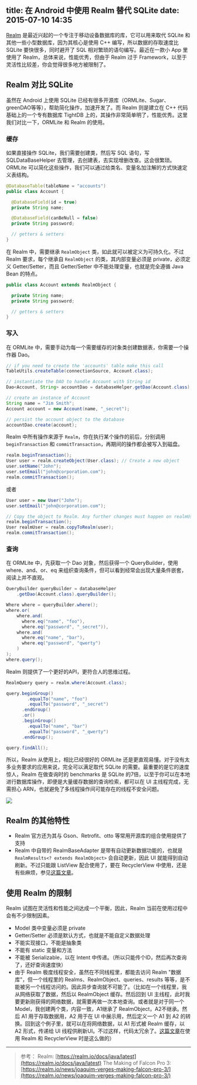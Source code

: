 title: 在 Android 中使用 Realm 替代 SQLite
date: 2015-07-10 14:35
---

[Realm](https://realm.io) 是最近兴起的一个专注于移动设备数据库的库，它可以用来取代 SQLite 和其他一些小型数据库，因为其核心是使用 C++ 编写，所以数据的存取速度比 SQLite 要快很多，同时避开了 SQL 相对繁琐的语句编写。最近在一款小 App 里使用了 Realm，总体来说，性能优秀，但由于 Realm 过于 Framework，以至于灵活性比较差，你会觉得很多地方被限制了。

## Realm  对比  SQLite
虽然在 Android 上使用 SQLite 已经有很多开源库（ORMLite、Sugar、greenDAO等等），帮助简化操作，加速开发了。而 Realm 则是建立在 C++ 代码基础上的一个专有数据库 TightDB 上的，其操作非常简单明了，性能优秀。这里我们对比一下，ORMLite 和 Realm 的使用。

### 缓存

如果直接操作 SQLite，我们需要创建类，然后写 SQL 语句，写 SQLDataBaseHelper 去管理，去创建表，去实现增删改查。这会很繁琐。ORMLite 可以简化这些操作，我们可以通过给类名、变量名加注解的方式快速定义表结构。

```Java
@DatabaseTable(tableName = "accounts")
public class Account {

  @DatabaseField(id = true)
  private String name;

  @DatabaseField(canBeNull = false)
  private String password;

  // getters & setters
}
```

在 Realm 中，需要继承 `RealmObject` 类，如此就可以被定义为可持久化。不过 Realm 要求，每个继承自 `RealmObject` 的类，其内部变量必须是 private，必须定义 Getter/Setter，而且 Getter/Setter 中不能处理变量，也就是完全遵循 Java Bean 的特点。

```Java
public class Account extends RealmObject {

  private String name;
  private String password;

  // getters & setters
}
```

### 写入
在 ORMLite 中，需要手动为每一个需要缓存的对象类创建数据表，你需要一个操作器 Dao。
```Java
// if you need to create the 'accounts' table make this call
TableUtils.createTable(connectionSource, Account.class);

// instantiate the DAO to handle Account with String id
Dao<Account, String> accountDao = databaseHelper.getDao(Account.class);

// create an instance of Account
String name = "Jim Smith";
Account account = new Account(name, "_secret");

// persist the account object to the database
accountDao.create(account);
```
Realm 中所有操作来源于 `Realm`，你在执行某个操作的前后，分别调用 `beginTransaction` 和 `commitTransaction`，再期间的操作都会被写入到磁盘。

```Java
realm.beginTransaction();
User user = realm.createObject(User.class); // Create a new object
user.setName("John");
user.setEmail("john@corporation.com");
realm.commitTransaction();
```

或者

```Java
User user = new User("John");
user.setEmail("john@corporation.com");

// Copy the object to Realm. Any further changes must happen on realmUser
realm.beginTransaction();
User realmUser = realm.copyToRealm(user);  
realm.commitTransaction();
```

### 查询

在 ORMLite 中，先获取一个 Dao 对象，然后获得一个 QueryBuilder，使用 where、and、or、eq 来组织查询条件，但可以看到经常会出现大量条件嵌套，阅读上并不直观。

```Java
QueryBuilder queryBuilder = databaseHelper
    .getDao(Account.class).queryBuilder();

Where where = queryBuilder.where();
where.or(
    where.and(
      where.eq("name", "foo"),
      where.eq("password", "_secret")),
    where.and(
      where.eq("name", "bar"),
      where.eq("password", "qwerty")
    )
);
where.query();
```


Realm 则提供了一个更好的API，更符合人的思维过程。

```Java
RealmQuery query = realm.where(Account.class);

query.beginGroup()
        .equalTo("name", "foo")
        .equalTo("password", "_secret")
      .endGroup()
      .or()
      .beginGroup()
        .equalTo("name", "bar")
        .equalTo("password", "_qwerty")
      .endGroup();

query.findAll();
```

所以，Realm 从使用上，相比已经很好的 ORMLite 还是更直观易懂。对于没有太多业务要求的应用来说，完全可以满足取代 SQLite 的需要。最重要的是它的速度惊人，Realm 在做查询时的 benchmarks 是 SQLite 的7倍，以至于你可以在本地进行数据库操作，即便是大量缓存数据的查询检索，都可以在 UI 主线程完成，无需担心 ARN，也就避免了多线程操作间可能存在的线程不安全问题。

![](http://yczim.qiniudn.com/post/images/realm-sqlite-benchmark.png)

## Realm 的其他特性

* Realm 官方还为其与 Gson、Retrofit、otto 等常用开源库的组合使用提供了支持
* Realm 中自带的 RealmBaseAdapter 是带有自动更新数据功能的，也就是 `RealmResults<? extends RealmObject>` 会自动更新，因此 UI 就能得到自动刷新。不过只能跟 ListView 配合使用了，要在 RecyclerView 中使用，还是有些麻烦，参见[这篇文章](http://gradlewhy.ghost.io/realm-results-with-recyclerview/)。

## 使用 Realm 的限制

Realm 试图在灵活性和性能之间达成一个平衡，因此，Realm 当前在使用过程中会有不少限制因素。

* Model 类中变量必须是 private
* Getter/Setter 必须是默认方式，也就是不能自定义数据处理
* 不能实现接口，不能是抽象类
* 不能有 static 变量和方法
* 不能被 Serializable，以在 Intent 中传递。（所以只能传个ID，然后再次查询了，还好查询速度快）
* 由于 Realm 极度线程安全，虽然在不同线程里，都能去访问 Realm "数据库"，但一个线程里的 Realms、RealmObject、queries、results 等等，是不能被另一个线程访问的。因此异步查询就不可能了。（比如在一个线程里，我从网络获取了数据，然后以 RealmObject 缓存。然后回到 UI 主线程，此时我要更新刚获得的网络数据，就需要再做一次本地查询。或者就是对于同一个 Model，我创建两个类，内容一致，A1继承了 RealmObject，A2不继承。然后 A1 用于存取数据用，A2 用于在 UI 中展示用，然后定义一个 A1 到 A2 的转换。回到这个例子里，就可以在将网络数据，以 A1 形式被 Realm 缓存，以 A2 形式，传递给 UI 线程供刷新UI。不过这样，代码太冗余了。[这篇文章](http://gradlewhy.ghost.io/realm-results-with-recyclerview/)在使用 Realm 和 RecyclerView 时是这么做的）

---
> 参考：
> Realm: [https://realm.io/docs/java/latest](https://realm.io/docs/java/latest)
> The Making of Falcon Pro 3: [https://realm.io/news/joaquim-verges-making-falcon-pro-3/](https://realm.io/news/joaquim-verges-making-falcon-pro-3/)